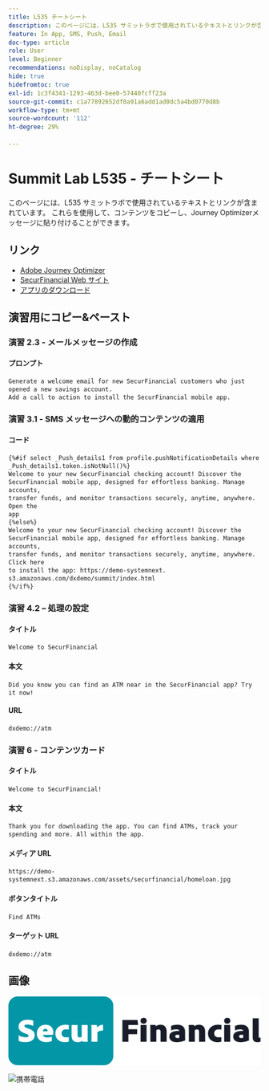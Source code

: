 ```yaml
---
title: L535 チートシート
description: このページには、L535 サミットラボで使用されているテキストとリンクが含まれています。
feature: In App, SMS, Push, Email
doc-type: article
role: User
level: Beginner
recommendations: noDisplay, noCatalog
hide: true
hidefromtoc: true
exl-id: 1c3f4341-1293-463d-bee0-57440fcff23a
source-git-commit: c1a77892652df0a91a6add1ad0dc5a4bd0770d8b
workflow-type: tm+mt
source-wordcount: '112'
ht-degree: 29%

---
```


# Summit Lab L535 - チートシート

このページには、L535 サミットラボで使用されているテキストとリンクが含まれています。 これらを使用して、コンテンツをコピーし、Journey Optimizerメッセージに貼り付けることができます。

## リンク

* [Adobe Journey Optimizer](https://experience.adobe.com/#/@techmarketingdemos/sname:ajo-summit-lab/journey-optimizer/journeys)
* [SecurFinancial Web サイト ](https://dsn.adobe.com/web/hausmann-FTTN?token=eyJhbGciOiJIUzI1NiIsInR5cCI6IkpXVCJ9.eyJpZCI6ImFub255bW91cyIsImVtYWlsIjoiYW5vbnltb3VzQGFkb2JlLmNvbSIsIm5hbWUiOiJBbm9ueW1vdXMiLCJpc1N1cGVyVXNlciI6ZmFsc2UsImlzc3VlciI6ImhhdXNtYW5uIiwicHJvamVjdHMiOnsiaGF1c21hbm4tRlRUTiI6InZpZXcifSwiaWF0IjoxNzQwNzU2NTYxLCJleHAiOjE3NDMzNDg1NjF9.ryOTsqDH9B33436RlIo4AHFxx8aGjNEMqv9FAxLZb9U)
* [ アプリのダウンロード ](https://demo-system-next.s3.amazonaws.com/dxdemo/summit/index.html)

## 演習用にコピー&amp;ペースト

### 演習 2.3 - メールメッセージの作成

#### プロンプト

```
Generate a welcome email for new SecurFinancial customers who just opened a new savings account. 
Add a call to action to install the SecurFinancial mobile app.
```

### 演習 3.1 - SMS メッセージへの動的コンテンツの適用

#### コード

```
{%#if select _Push_details1 from profile.pushNotificationDetails where
_Push_details1.token.isNotNull()%}
Welcome to your new SecurFinancial checking account! Discover the
SecurFinancial mobile app, designed for effortless banking. Manage accounts,
transfer funds, and monitor transactions securely, anytime, anywhere. Open the
app
{%else%}
Welcome to your new SecurFinancial checking account! Discover the
SecurFinancial mobile app, designed for effortless banking. Manage accounts,
transfer funds, and monitor transactions securely, anytime, anywhere. Click here
to install the app: https://demo-systemnext.
s3.amazonaws.com/dxdemo/summit/index.html
{%/if%} 
```

### 演習 4.2 – 処理の設定

#### タイトル

```
Welcome to SecurFinancial
```

#### 本文

```
Did you know you can find an ATM near in the SecurFinancial app? Try it now!
```

#### URL

```
dxdemo://atm
```

### 演習 6 - コンテンツカード

#### タイトル

```
Welcome to SecurFinancial!
```

#### 本文

```
Thank you for downloading the app. You can find ATMs, track your spending and more. All within the app.
```

#### メディア URL

```
https://demo-systemnext.s3.amazonaws.com/assets/securfinancial/homeloan.jpg
```

#### ボタンタイトル

```
Find ATMs
```

#### ターゲット URL

```
dxdemo://atm
```

## 画像

![SecureFinancial ロゴ ](/help/summit-lab-assets/assets/SecureFinancial-logo.png)


![ 携帯電話 ](/help/summit-lab-assets/assets/online-banking-app-01.png)


